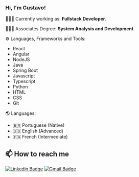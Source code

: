 
### Hi, I'm **Gustavo**!

👨🏻‍💻  Currently working as: **Fullstack Developer**.

👨🏻‍🎓  Associates Degree: **System Analysis and Development**.

⚙️  Languages, Frameworks and Tools: 

  * React
  * Angular
  * NodeJS
  * Java
  * Spring Boot
  * Javascript
  * Typescript 
  * Python
  * HTML
  * CSS
  * Git

🌎 Languages: 
   * 🇧🇷 Portuguese (Native) 
   * 🇺🇸 English (Advanced)
   * 🇫🇷 French (Intermediate)


## 📫 How to reach me
[![Linkedin Badge](https://img.shields.io/badge/-LinkedIn-blue?style=for-the-badge&logo=Linkedin&logoColor=white&link=https://www.linkedin.com/in/gustavocastrow/)](https://www.linkedin.com/in/gustavocastrow/)
[![Gmail Badge](https://img.shields.io/badge/-Gmail-c14438?style=for-the-badge&logo=Gmail&logoColor=white&link=mailto:gustavocastrocs@gmail.com)](mailto:gustavocastrocs@gmail.com)





